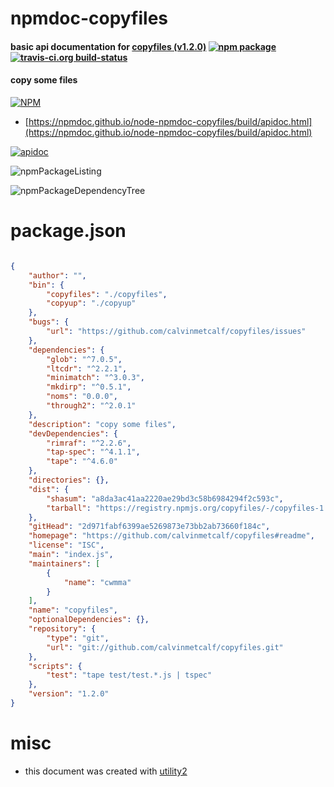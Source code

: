 # npmdoc-copyfiles

#### basic api documentation for  [copyfiles (v1.2.0)](https://github.com/calvinmetcalf/copyfiles#readme)  [![npm package](https://img.shields.io/npm/v/npmdoc-copyfiles.svg?style=flat-square)](https://www.npmjs.org/package/npmdoc-copyfiles) [![travis-ci.org build-status](https://api.travis-ci.org/npmdoc/node-npmdoc-copyfiles.svg)](https://travis-ci.org/npmdoc/node-npmdoc-copyfiles)

#### copy some files

[![NPM](https://nodei.co/npm/copyfiles.png?downloads=true&downloadRank=true&stars=true)](https://www.npmjs.com/package/copyfiles)

- [https://npmdoc.github.io/node-npmdoc-copyfiles/build/apidoc.html](https://npmdoc.github.io/node-npmdoc-copyfiles/build/apidoc.html)

[![apidoc](https://npmdoc.github.io/node-npmdoc-copyfiles/build/screenCapture.buildCi.browser.%252Ftmp%252Fbuild%252Fapidoc.html.png)](https://npmdoc.github.io/node-npmdoc-copyfiles/build/apidoc.html)

![npmPackageListing](https://npmdoc.github.io/node-npmdoc-copyfiles/build/screenCapture.npmPackageListing.svg)

![npmPackageDependencyTree](https://npmdoc.github.io/node-npmdoc-copyfiles/build/screenCapture.npmPackageDependencyTree.svg)



# package.json

```json

{
    "author": "",
    "bin": {
        "copyfiles": "./copyfiles",
        "copyup": "./copyup"
    },
    "bugs": {
        "url": "https://github.com/calvinmetcalf/copyfiles/issues"
    },
    "dependencies": {
        "glob": "^7.0.5",
        "ltcdr": "^2.2.1",
        "minimatch": "^3.0.3",
        "mkdirp": "^0.5.1",
        "noms": "0.0.0",
        "through2": "^2.0.1"
    },
    "description": "copy some files",
    "devDependencies": {
        "rimraf": "^2.2.6",
        "tap-spec": "^4.1.1",
        "tape": "^4.6.0"
    },
    "directories": {},
    "dist": {
        "shasum": "a8da3ac41aa2220ae29bd3c58b6984294f2c593c",
        "tarball": "https://registry.npmjs.org/copyfiles/-/copyfiles-1.2.0.tgz"
    },
    "gitHead": "2d971fabf6399ae5269873e73bb2ab73660f184c",
    "homepage": "https://github.com/calvinmetcalf/copyfiles#readme",
    "license": "ISC",
    "main": "index.js",
    "maintainers": [
        {
            "name": "cwmma"
        }
    ],
    "name": "copyfiles",
    "optionalDependencies": {},
    "repository": {
        "type": "git",
        "url": "git://github.com/calvinmetcalf/copyfiles.git"
    },
    "scripts": {
        "test": "tape test/test.*.js | tspec"
    },
    "version": "1.2.0"
}
```



# misc
- this document was created with [utility2](https://github.com/kaizhu256/node-utility2)
